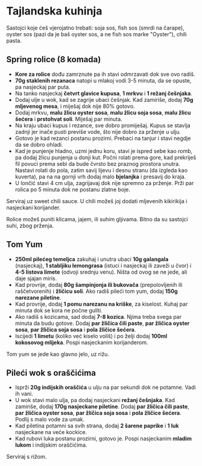 # Tajlandska kuhinja

Sastojci koje ćeš vjerojatno trebati: soja sos, fish sos (smrdi na čarape), oyster sos (pazi da je baš oyster sos, a ne fish sos marke "Oyster"), chili pasta.

## Spring rolice (8 komada)

* **Kore za rolice** dođu zamrznute pa ih stavi odmrzavati dok sve ovo radiš.
* **70g staklenih rezanaca** natopi u mlakoj vodi 3-5 minuta, da se opuste, pa nasjeckaj par puta.
* Na tanko nasjeckaj **četvrt glavice kupusa**, **1 mrkvu** i **1 režanj češnjaka**.
* Dodaj ulje u wok, kad se zagrije ubaci češnjak. Kad zamiriše, dodaj **70g mljevenog mesa**, i miješaj dok nije 80% gotovo.
* Dodaj mrkvu, **malu žlicu oyster sosa**, **malu žlicu soja sosa**, **malu žlicu šećera** i **prstohvat soli**. Miješaj par minuta.
* Na kraju ubaci kupus i rezance, sve dobro promiješaj. Kupus se stavlja zadnji jer inače pusti previše vode, što nije dobro za prženje u ulju.
* Gotovo je kad rezanci postanu prozirni. Prebaci na tanjur i stavi negdje da se dobro ohladi.
* Kad je punjenje hladno, uzmi jednu koru, stavi je ispred sebe kao romb, pa dodaj žlicu punjenja u donji kut. Počni rolati prema gore, kad prekriješ fil povuci prema sebi da bude čvrsto bez praznog prostora unutra. Nastavi rolati do pola, zatim savij lijevu i desnu stranu (da izgleda kao kuverta), pa na na gornji vrh dodaj malo **bjelanjka** i presavij do kraja.
* U lončić stavi 4 cm ulja, zagrijavaj dok nije spremno za prženje. Prži par rolica po 5 minuta dok ne postanu zlatne boje.

Serviraj uz sweet chili sauce. U chili možeš joj dodati mljevenih kikirikija i nasjeckani korijander.

Rolice možeš puniti klicama, jajem, ili suhim gljivama. Bitno da su sastojci suhi, zbog prženja.

## Tom Yum

* **250ml pilećeg temeljca** zakuhaj i unutra ubaci **10g galangala** (nasjeckaj), **1 stabljiku lemongrasa** (istuci i nasjeckaj ili zaveži u čvor) i **4-5 listova limete** (odvoji srednju venu). Ništa od ovog se ne jede, ali daje sjajan miris.
* Kad provrije, dodaj **80g šampinjonja ili bukovača** (prepolovljenih ili raščetvorenih) i **žličicu soli**. Ako radiš pileći tom yum, dodaj **150g narezane piletine**.
* Kad provrije, dodaj **1 pomu narezanu na kriške**, za kiselost. Kuhaj par minuta dok se kora ne počne guliti.
* Ako radiš s kozicama, sad dodaj **7-8 kozica**. Njima treba svega par minuta da budu gotove. Dodaj **par žličica čili paste**, **par žličica oyster sosa**, **par žličica soja sosa** i **pola žličice šećera**.
* Iscijedi **1 limetu** (koliko već kiselo voliš) i po želji dodaj **100ml kokosovog mlijeka**. Pospi nasjeckanim korijanderom.

Tom yum se jede kao glavno jelo, uz rižu.

## Pileći wok s oraščićima

* Isprži **20g indijskih oraščića** u ulju na par sekundi dok ne potamne. Vadi ih vani.
* U wok stavi malo ulja, pa dodaj nasjeckani **režanj češnjaka**. Kad zamiriše, dodaj **170g nasjeckane piletine**. Dodaj **par žličica čili paste**, **par žličica oyster sosa**, **par žličica soja sosa** i **pola žličice šećera**. Podlij s malo vode za umak.
* Kad piletina potamni sa svih strana, dodaj **2 šarene paprike** i **1 luk**
nasjeckane na veće kockice.
* Kad rubovi luka postanu prozirni, gotovo je. Pospi nasjeckanim **mladim lukom** i indijskim oraščićima.

Serviraj s rižom.
